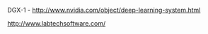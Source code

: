 
<!--
-->

DGX-1 - http://www.nvidia.com/object/deep-learning-system.html

http://www.labtechsoftware.com/

<!-- vim: set autoindent expandtab sw=4 syntax=markdown: -->
